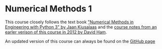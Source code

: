 Numerical Methods 1
===================

This course closely follows the text book ["Numerical Methods in Engineering with Python 3" by Jaan Kiusalaas](http://www.cambridge.org/us/academic/subjects/engineering/engineering-mathematics-and-programming/numerical-methods-engineering-python-3-3rd-edition) and the [course notes from an earler verison of this course in 2012 by David Ham](https://bitbucket.org/David_Ham/numerical_methods_1).

An updated version of this course can always be found on the [GitHub page](http://ggorman.github.io/Numerical-methods-1/)

